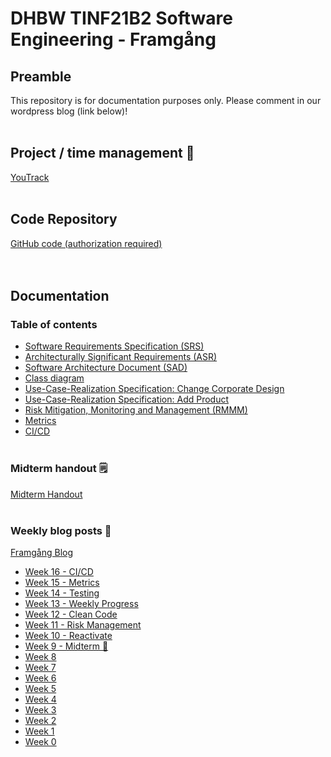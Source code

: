 # DHBW TINF21B2 Software Engineering - Framgång
## Preamble
This repository is for documentation purposes only. Please comment in our wordpress blog (link below)!
&nbsp;  
&nbsp;

## Project / time management 📅
[YouTrack](https://jan-nie.youtrack.cloud/agiles/131-9/current)
&nbsp;  
&nbsp;

## Code Repository
[GitHub code (authorization required)](https://github.com/jan-nie/dhbw-software-engineering)  
&nbsp;  
&nbsp;

## Documentation

### Table of contents
- [Software Requirements Specification (SRS)](https://github.com/jan-nie/dhbw-framgang/blob/main/srs/SoftwareRequirementsSpecification.md)
- [Architecturally Significant Requirements (ASR)](https://github.com/jan-nie/dhbw-framgang/blob/main/asr/asr.md)
- [Software Architecture Document (SAD)](https://github.com/jan-nie/dhbw-framgang/blob/main/sad/SoftwareArchitectureDocument.md)
- [Class diagram](https://github.com/jan-nie/dhbw-framgang/blob/main/classes/classdiagram.md)
- [Use-Case-Realization Specification: Change Corporate Design](https://dhbwse.files.wordpress.com/2022/11/ucrs_corporatedesign.pdf)
- [Use-Case-Realization Specification: Add Product](https://dhbwse.files.wordpress.com/2022/11/ucrs_addproduct.pdf)
- [Risk Mitigation, Monitoring and Management (RMMM)](https://raw.githubusercontent.com/jan-nie/dhbw-framgang/main/rmmm/Risk%20Management.pdf)
- [Metrics](https://github.com/jan-nie/dhbw-framgang/blob/main/metrics/metrics.md)
- [CI/CD](https://github.com/jan-nie/dhbw-framgang/blob/main/cicd/cicd.md)
&nbsp;  
&nbsp;

### Midterm handout 🗒️
[Midterm Handout](https://github.com/jan-nie/dhbw-framgang/blob/main/Software%20Engineering%20Handout%20Midterm.pdf)
&nbsp;  
&nbsp;

### Weekly blog posts 📰
[Framgång Blog](https://dhbwse.wordpress.com/blog/)
- [Week 16 - CI/CD](https://dhbwse.wordpress.com/2023/05/17/week-16-ci-cd/)
- [Week 15 - Metrics](https://dhbwse.wordpress.com/2023/05/15/week-15-metrics/)
- [Week 14 - Testing](https://dhbwse.wordpress.com/2023/05/05/week-14-testing/)
- [Week 13 - Weekly Progress](https://dhbwse.wordpress.com/2023/05/02/week-13-weekly-progress/)
- [Week 12 - Clean Code](https://dhbwse.wordpress.com/2023/04/23/week-12-clean-code/)
- [Week 11 - Risk Management](https://dhbwse.wordpress.com/2023/04/14/week-11-risk-management/)
- [Week 10 - Reactivate](https://dhbwse.wordpress.com/2023/04/12/week-10-reactivation/)
- [Week 9 - Midterm 🎉](https://dhbwse.wordpress.com/2022/12/31/midterm/)
- [Week 8](https://dhbwse.wordpress.com/2022/12/06/week-8-sad/)
- [Week 7](https://dhbwse.wordpress.com/2022/11/29/week-7-asr-analysis/)
- [Week 6](https://dhbwse.wordpress.com/2022/11/22/week-6-live-demo-2/)
- [Week 5](https://dhbwse.wordpress.com/2022/11/15/week-5-live-demo/)
- [Week 4](https://dhbwse.wordpress.com/2022/11/04/week-4-classes/)
- [Week 3](https://dhbwse.wordpress.com/2022/11/01/week-3-activity-diagram-uml-sequence-diagram/)
- [Week 2](https://dhbwse.wordpress.com/2022/10/25/week-2-srs-is-finished/)
- [Week 1](https://dhbwse.wordpress.com/2022/10/18/week-1-youtrack-is-initialized/)
- [Week 0](https://dhbwse.wordpress.com/2022/10/07/project-scope/)

